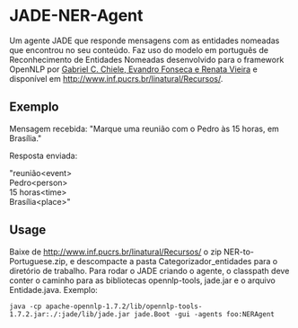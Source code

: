 # JADE-NER-Agent
Um agente JADE que responde mensagens com as entidades nomeadas que encontrou no seu conteúdo.
Faz uso do modelo em português de Reconhecimento de Entidades Nomeadas desenvolvido para o framework OpenNLP por [Gabriel C. Chiele, Evandro Fonseca e Renata Vieira](http://www.lbd.dcc.ufmg.br/colecoes/eniac/2015/011.pdf) e disponível em http://www.inf.pucrs.br/linatural/Recursos/.

## Exemplo

Mensagem recebida:  "Marque uma reunião com o Pedro às 15 horas, em Brasília."

Resposta enviada: 

"reunião\<event>  
                   Pedro\<person>               
                   15 horas\<time>    
                   Brasília\<place>"

## Usage

Baixe de http://www.inf.pucrs.br/linatural/Recursos/ o zip NER-to-Portuguese.zip, e descompacte a pasta Categorizador_entidades para o diretório de trabalho. Para rodar o JADE criando o agente, o classpath deve conter o caminho para as bibliotecas opennlp-tools, jade.jar e o arquivo Entidade.java. Exemplo:

`java -cp apache-opennlp-1.7.2/lib/opennlp-tools-1.7.2.jar:./:jade/lib/jade.jar jade.Boot -gui -agents foo:NERAgent`
